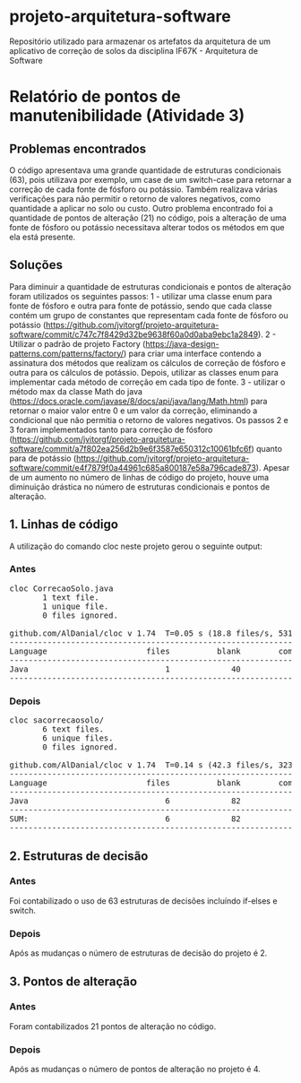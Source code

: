 # projeto-arquitetura-software
Repositório utilizado para armazenar os artefatos da arquitetura de um aplicativo de correção de solos da disciplina IF67K - Arquitetura de Software

# Relatório de pontos de manutenibilidade (Atividade 3)

## Problemas encontrados
O código apresentava uma grande quantidade de estruturas condicionais (63), pois utilizava por exemplo, um case de um switch-case para retornar a correção de
cada fonte de fósforo ou potássio. Também realizava várias verificações para não permitir o retorno de valores negativos, como quantidade a aplicar no solo ou custo. Outro problema encontrado foi a quantidade de pontos de alteração (21) no código, pois a alteração de uma fonte de fósforo ou potássio necessitava alterar todos os métodos em que ela está presente.

## Soluções
Para diminuir a quantidade de estruturas condicionais e pontos de alteração foram utilizados os seguintes passos: 1 - utilizar uma classe enum para fonte de fósforo e outra para fonte de potássio, sendo que cada classe contém um grupo de constantes que representam cada fonte de fósforo ou potássio (https://github.com/jvitorgf/projeto-arquitetura-software/commit/c747c7f8429d32be9638f60a0d0aba9ebc1a2849). 2 - Utilizar o padrão de projeto Factory (https://java-design-patterns.com/patterns/factory/) para criar uma interface contendo a assinatura dos métodos que realizam os cálculos de correção de fósforo e outra para os cálculos de potássio. Depois, utilizar as classes enum para implementar cada método de correção em cada tipo de fonte. 3 - utilizar o método max da classe Math do java (https://docs.oracle.com/javase/8/docs/api/java/lang/Math.html) para retornar o maior valor entre 0 e um valor da correção, eliminando a condicional que não permitia o retorno de valores negativos. Os passos 2 e 3 foram implementados tanto para correção de fósforo (https://github.com/jvitorgf/projeto-arquitetura-software/commit/a7f802ea256d2b9e6f3587e650312c10061bfc6f) quanto para de potássio (https://github.com/jvitorgf/projeto-arquitetura-software/commit/e4f7879f0a44961c685a800187e58a796cade873). Apesar de um aumento no número de linhas de código do projeto, houve uma diminuição drástica no número de estruturas condicionais e pontos de alteração.

## 1. Linhas de código

A utilização do comando cloc neste projeto gerou o seguinte output:

### Antes

<pre>cloc CorrecaoSolo.java 
       1 text file.
       1 unique file.                              
       0 files ignored.

github.com/AlDanial/cloc v 1.74  T=0.05 s (18.8 files/s, 5312.4 lines/s)
-------------------------------------------------------------------------------
Language                     files          blank        comment           code
-------------------------------------------------------------------------------
Java                             1             40              0            242
-------------------------------------------------------------------------------</pre>
### Depois

<pre>cloc sacorrecaosolo/
       6 text files.
       6 unique files.                              
       0 files ignored.

github.com/AlDanial/cloc v 1.74  T=0.14 s (42.3 files/s, 3231.2 lines/s)
-------------------------------------------------------------------------------
Language                     files          blank        comment           code
-------------------------------------------------------------------------------
Java                             6             82              0            376
-------------------------------------------------------------------------------
SUM:                             6             82              0            376
-------------------------------------------------------------------------------
</pre>

## 2. Estruturas de decisão
### Antes

Foi contabilizado o uso de 63 estruturas de decisões incluíndo if-elses e switch. 

### Depois

Após as mudanças o número de estruturas de decisão do projeto é 2.

## 3. Pontos de alteração
### Antes

Foram contabilizados 21 pontos de alteração no código.

### Depois

Após as mudanças o número de pontos de alteração no projeto é 4.

